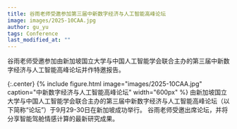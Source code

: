```yaml
---
title: 谷雨老师受邀参加第三届中新数字经济与人工智能高峰论坛
image: images/2025-10CAA.jpg
author: gu_yu
tags: Conference
last_modified_at: ""
---
```

<!-- excerpt start -->
谷雨老师受邀参加由新加坡国立大学与中国人工智能学会联合主办的第三届中新数字经济与人工智能高峰论坛并作特邀报告。
<!-- excerpt end -->
{:.center}
{% include figure.html image="images/2025-10CAA.jpg" caption="中新数字经济与人工智能高峰论坛" width="600px" %}
由新加坡国立大学与中国人工智能学会联合主办的第三届中新数字经济与人工智能高峰论坛（以下简称“论坛”）于9月29-30日在新加坡成功举行。
谷雨老师受邀出席论坛，并将分享智能驾舱情感计算的最新研究成果。
